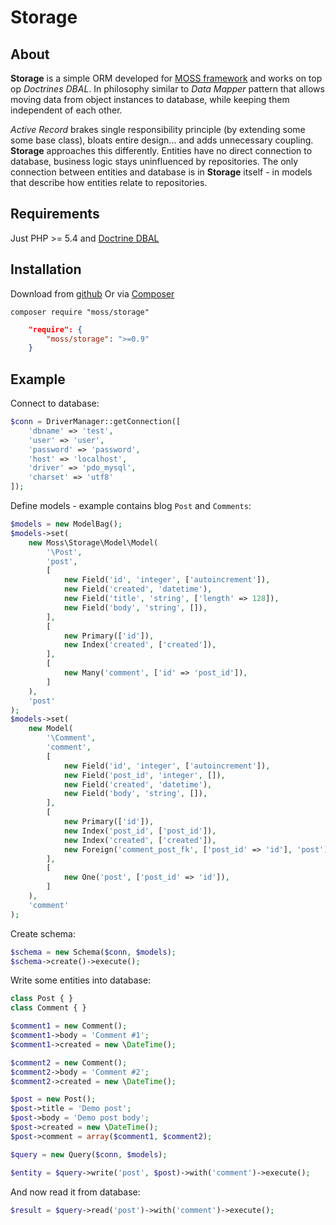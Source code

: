 # Storage

## About

**Storage** is a simple ORM developed for [MOSS framework](https://github.com/potfur/moss) and works on top op _Doctrines DBAL_.
In philosophy similar to _Data Mapper_ pattern that allows moving data from object instances to database, while keeping them independent of each other.

_Active Record_ brakes single responsibility principle (by extending some some base class), bloats entire design... and adds unnecessary coupling.
**Storage** approaches this differently. Entities have no direct connection to database, business logic stays uninfluenced by repositories.
The only connection between entities and database is in **Storage** itself - in models that describe how entities relate to repositories.

## Requirements

Just PHP >= 5.4 and [Doctrine DBAL](http://www.doctrine-project.org/projects/dbal.html)

## Installation

Download from [github](https://github.com/potfur/moss-storage)
Or via [Composer](https://getcomposer.org/)

```
composer require "moss/storage"
```

```json
	"require": {
		"moss/storage": ">=0.9"
	}
```

## Example

Connect to database:

```php
$conn = DriverManager::getConnection([
    'dbname' => 'test',
    'user' => 'user',
    'password' => 'password',
    'host' => 'localhost',
    'driver' => 'pdo_mysql',
    'charset' => 'utf8'
]);
```


Define models - example contains blog `Post` and `Comments`:

```php
$models = new ModelBag();
$models->set(
    new Moss\Storage\Model\Model(
        '\Post',
        'post',
        [
            new Field('id', 'integer', ['autoincrement']),
            new Field('created', 'datetime'),
            new Field('title', 'string', ['length' => 128]),
            new Field('body', 'string', []),
        ],
        [
            new Primary(['id']),
            new Index('created', ['created']),
        ],
        [
            new Many('comment', ['id' => 'post_id']),
        ]
    ),
    'post'
);
$models->set(
    new Model(
        '\Comment',
        'comment',
        [
            new Field('id', 'integer', ['autoincrement']),
            new Field('post_id', 'integer', []),
            new Field('created', 'datetime'),
            new Field('body', 'string', []),
        ],
        [
            new Primary(['id']),
            new Index('post_id', ['post_id']),
            new Index('created', ['created']),
            new Foreign('comment_post_fk', ['post_id' => 'id'], 'post'),
        ],
        [
            new One('post', ['post_id' => 'id']),
        ]
    ),
    'comment'
);
```

Create schema:

```php
$schema = new Schema($conn, $models);
$schema->create()->execute();
```

Write some entities into database:

```php
class Post { }
class Comment { }

$comment1 = new Comment();
$comment1->body = 'Comment #1';
$comment1->created = new \DateTime();

$comment2 = new Comment();
$comment2->body = 'Comment #2';
$comment2->created = new \DateTime();

$post = new Post();
$post->title = 'Demo post';
$post->body = 'Demo post body';
$post->created = new \DateTime();
$post->comment = array($comment1, $comment2);

$query = new Query($conn, $models);

$entity = $query->write('post', $post)->with('comment')->execute();
```

And now read it from database:

```php
$result = $query->read('post')->with('comment')->execute();
```
